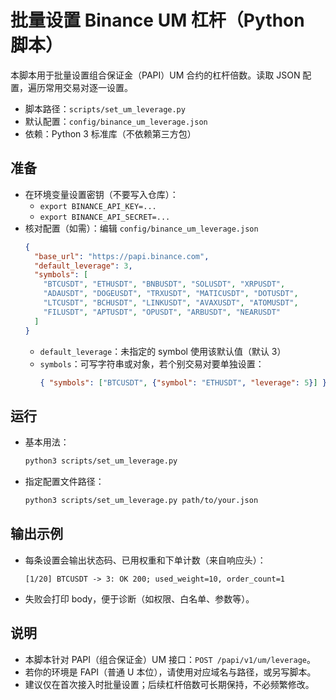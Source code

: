 # 批量设置 Binance UM 杠杆（Python 脚本）

本脚本用于批量设置组合保证金（PAPI）UM 合约的杠杆倍数。读取 JSON 配置，遍历常用交易对逐一设置。

- 脚本路径：`scripts/set_um_leverage.py`
- 默认配置：`config/binance_um_leverage.json`
- 依赖：Python 3 标准库（不依赖第三方包）

## 准备
- 在环境变量设置密钥（不要写入仓库）：
  - `export BINANCE_API_KEY=...`
  - `export BINANCE_API_SECRET=...`
- 核对配置（如需）：编辑 `config/binance_um_leverage.json`
  ```json
  {
    "base_url": "https://papi.binance.com",
    "default_leverage": 3,
    "symbols": [
      "BTCUSDT", "ETHUSDT", "BNBUSDT", "SOLUSDT", "XRPUSDT",
      "ADAUSDT", "DOGEUSDT", "TRXUSDT", "MATICUSDT", "DOTUSDT",
      "LTCUSDT", "BCHUSDT", "LINKUSDT", "AVAXUSDT", "ATOMUSDT",
      "FILUSDT", "APTUSDT", "OPUSDT", "ARBUSDT", "NEARUSDT"
    ]
  }
  ```
  - `default_leverage`：未指定的 symbol 使用该默认值（默认 3）
  - `symbols`：可写字符串或对象，若个别交易对要单独设置：
    ```json
    { "symbols": ["BTCUSDT", {"symbol": "ETHUSDT", "leverage": 5}] }
    ```

## 运行
- 基本用法：
  ```bash
  python3 scripts/set_um_leverage.py
  ```
- 指定配置文件路径：
  ```bash
  python3 scripts/set_um_leverage.py path/to/your.json
  ```

## 输出示例
- 每条设置会输出状态码、已用权重和下单计数（来自响应头）：
  ```
  [1/20] BTCUSDT -> 3: OK 200; used_weight=10, order_count=1
  ```
- 失败会打印 body，便于诊断（如权限、白名单、参数等）。

## 说明
- 本脚本针对 PAPI（组合保证金）UM 接口：`POST /papi/v1/um/leverage`。
- 若你的环境是 FAPI（普通 U 本位），请使用对应域名与路径，或另写脚本。
- 建议仅在首次接入时批量设置；后续杠杆倍数可长期保持，不必频繁修改。

